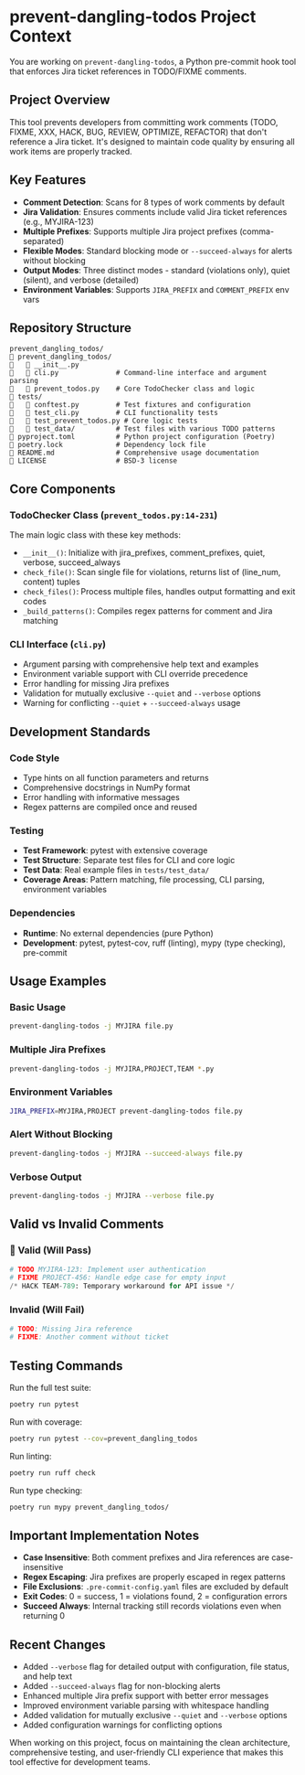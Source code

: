 # prevent-dangling-todos Project Context

You are working on `prevent-dangling-todos`, a Python pre-commit hook tool that enforces Jira ticket references in TODO/FIXME comments.

## Project Overview

This tool prevents developers from committing work comments (TODO, FIXME, XXX, HACK, BUG, REVIEW, OPTIMIZE, REFACTOR) that don't reference a Jira ticket. It's designed to maintain code quality by ensuring all work items are properly tracked.

## Key Features

- **Comment Detection**: Scans for 8 types of work comments by default
- **Jira Validation**: Ensures comments include valid Jira ticket references (e.g., MYJIRA-123)
- **Multiple Prefixes**: Supports multiple Jira project prefixes (comma-separated)
- **Flexible Modes**: Standard blocking mode or `--succeed-always` for alerts without blocking
- **Output Modes**: Three distinct modes - standard (violations only), quiet (silent), and verbose (detailed)
- **Environment Variables**: Supports `JIRA_PREFIX` and `COMMENT_PREFIX` env vars

## Repository Structure

```
prevent_dangling_todos/
   prevent_dangling_todos/
      __init__.py
      cli.py              # Command-line interface and argument parsing
      prevent_todos.py    # Core TodoChecker class and logic
   tests/
      conftest.py         # Test fixtures and configuration
      test_cli.py         # CLI functionality tests
      test_prevent_todos.py # Core logic tests
      test_data/          # Test files with various TODO patterns
   pyproject.toml          # Python project configuration (Poetry)
   poetry.lock             # Dependency lock file
   README.md               # Comprehensive usage documentation
   LICENSE                 # BSD-3 license
```

## Core Components

### TodoChecker Class (`prevent_todos.py:14-231`)
The main logic class with these key methods:
- `__init__()`: Initialize with jira_prefixes, comment_prefixes, quiet, verbose, succeed_always
- `check_file()`: Scan single file for violations, returns list of (line_num, content) tuples
- `check_files()`: Process multiple files, handles output formatting and exit codes
- `_build_patterns()`: Compiles regex patterns for comment and Jira matching

### CLI Interface (`cli.py`)
- Argument parsing with comprehensive help text and examples
- Environment variable support with CLI override precedence
- Error handling for missing Jira prefixes
- Validation for mutually exclusive `--quiet` and `--verbose` options
- Warning for conflicting `--quiet` + `--succeed-always` usage

## Development Standards

### Code Style
- Type hints on all function parameters and returns
- Comprehensive docstrings in NumPy format
- Error handling with informative messages
- Regex patterns are compiled once and reused

### Testing
- **Test Framework**: pytest with extensive coverage
- **Test Structure**: Separate test files for CLI and core logic
- **Test Data**: Real example files in `tests/test_data/`
- **Coverage Areas**: Pattern matching, file processing, CLI parsing, environment variables

### Dependencies
- **Runtime**: No external dependencies (pure Python)
- **Development**: pytest, pytest-cov, ruff (linting), mypy (type checking), pre-commit

## Usage Examples

### Basic Usage
```bash
prevent-dangling-todos -j MYJIRA file.py
```

### Multiple Jira Prefixes
```bash
prevent-dangling-todos -j MYJIRA,PROJECT,TEAM *.py
```

### Environment Variables
```bash
JIRA_PREFIX=MYJIRA,PROJECT prevent-dangling-todos file.py
```

### Alert Without Blocking
```bash
prevent-dangling-todos -j MYJIRA --succeed-always file.py
```

### Verbose Output
```bash
prevent-dangling-todos -j MYJIRA --verbose file.py
```

## Valid vs Invalid Comments

###  Valid (Will Pass)
```python
# TODO MYJIRA-123: Implement user authentication
# FIXME PROJECT-456: Handle edge case for empty input
/* HACK TEAM-789: Temporary workaround for API issue */
```

### Invalid (Will Fail)
```python
# TODO: Missing Jira reference
# FIXME: Another comment without ticket
```

## Testing Commands

Run the full test suite:
```bash
poetry run pytest
```

Run with coverage:
```bash
poetry run pytest --cov=prevent_dangling_todos
```

Run linting:
```bash
poetry run ruff check
```

Run type checking:
```bash
poetry run mypy prevent_dangling_todos/
```

## Important Implementation Notes

- **Case Insensitive**: Both comment prefixes and Jira references are case-insensitive
- **Regex Escaping**: Jira prefixes are properly escaped in regex patterns
- **File Exclusions**: `.pre-commit-config.yaml` files are excluded by default
- **Exit Codes**: 0 = success, 1 = violations found, 2 = configuration errors
- **Succeed Always**: Internal tracking still records violations even when returning 0

## Recent Changes

- Added `--verbose` flag for detailed output with configuration, file status, and help text
- Added `--succeed-always` flag for non-blocking alerts
- Enhanced multiple Jira prefix support with better error messages
- Improved environment variable parsing with whitespace handling
- Added validation for mutually exclusive `--quiet` and `--verbose` options
- Added configuration warnings for conflicting options

When working on this project, focus on maintaining the clean architecture, comprehensive testing, and user-friendly CLI experience that makes this tool effective for development teams.